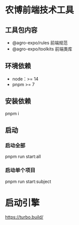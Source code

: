 # 农博前端技术工具

## 工具包内容

* @agro-expo/rules 前端规范
* @agro-expo/toolkits 前端类库

## 环境依赖

* node：>= 14
* pnpm  >= 7

## 安装依赖

pnpm i

## 启动

### 启动全部

pnpm run start:all

### 启动单个项目

pnpm run start:subject


# 启动引擎

https://turbo.build/

